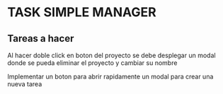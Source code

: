 # TASK SIMPLE MANAGER
## Tareas a hacer

Al hacer doble click en boton del proyecto se debe desplegar un modal donde se pueda eliminar el proyecto y cambiar su nombre

Implementar un boton para abrir rapidamente un modal para crear una nueva tarea